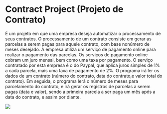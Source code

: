 # Contract Project (Projeto de Contrato)

É um projeto em que uma empresa deseja automatizar o processamento de seus contratos. O processamento de um contrato consiste em gerar as parcelas a serem pagas para aquele contrato, com base nonúmero de meses desejado. A empresa utiliza um serviço de pagamento online para realizar o pagamento das parcelas. Os serviços de pagamento online cobram um juro mensal, bem como uma taxa por pagamento. O serviço contratado por esta empresa é o do Paypal, que aplica juros simples de 1% a cada parcela, mais uma taxa de pagamento de 2%.
O programa irá ler os dados de um contrato (número do contrato, data do contrato,e valor total do contrato). Em seguida, o programa lerá o número de meses para parcelamento do contrato, e irá gerar os registros de parcelas a serem pagas (data e valor), sendo a primeira parcela a ser paga um mês após a data do contrato, e assim por diante.

<img src= https://cdn.discordapp.com/attachments/846256647583432708/1108093869133938708/image.png>
